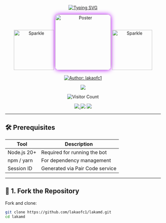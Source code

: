 <!-- 🌀 Typing SVG Title -->
<p align="center">
  <a href="https://git.io/typing-svg">
    <img src="https://readme-typing-svg.demolab.com?font=Black+Ops+One&size=65&duration=4000&pause=1000&color=8E05C2&center=true&width=1000&height=100&lines=💥+LAKA‑MD+V3.0.0+💥" alt="Typing SVG" />
  </a>
</p>

<!-- ✨ Decorative Images -->
<p align="center">
  <img src="https://i.imgur.com/LyHic3i.gif" width="130" alt="Sparkle" />
  <img src="https://files.catbox.moe/onjpot.jpg" width="180" style="border-radius: 12px; box-shadow: 0 0 15px #B700FB;" alt="Poster" />
  <img src="https://i.imgur.com/LyHic3i.gif" width="130" alt="Sparkle" />
</p>

<!-- 👤 Author Badge -->
<p align="center">
  <a href="https://github.com/lakaofc1">
    <img title="Author: lakaofc1" src="https://img.shields.io/badge/Author-lakaofc1-FF7604?style=flat-square&logo=github" />
  </a>
</p>

<!-- 📱 WhatsApp Channel -->
<p align="center">
  <a href="https://whatsapp.com/channel/0029Vb10Jv560eBfnX6Jaa3Y">
    <img src="https://img.shields.io/badge/Join-WhatsApp%20Channel-25D366?style=for-the-badge&logo=whatsapp" />
  </a>
</p>

<!-- 👁 Visitor Counter -->
<p align="center">
  <img src="https://profile-counter.glitch.me/lakamd/count.svg" alt="Visitor Count" />
</p>

<!-- ℹ️ Project Info Badges -->
<p align="center">
  <a href="https://github.com/lakaofc1/lakamd">
    <img src="https://img.shields.io/badge/Language-English-darkpink?style=flat-square" />
  </a>
  <img src="https://komarev.com/ghpvc/?username=lakaofc1&label=Profile+Views&style=flat-square&color=blue" />
  <a href="https://github.com/lakaofc1/lakamd">
    <img src="https://img.shields.io/badge/Release-v3.0.0-8E05C2?style=for-the-badge&logo=github" />
  </a>
</p>

---

## 🛠️ Prerequisites

| Tool         | Description                      |
|--------------|----------------------------------|
| Node.js 20+  | Required for running the bot     |
| npm / yarn   | For dependency management        |
| Session ID   | Generated via Pair Code service  |

---

## 🔁 1. Fork the Repository

Fork and clone:

```bash
git clone https://github.com/lakaofc1/lakamd.git
cd lakamd